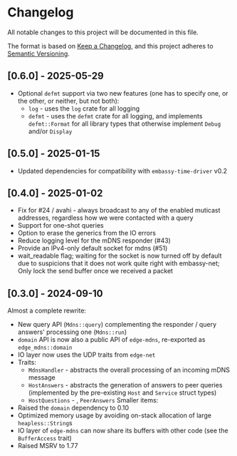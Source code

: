 # Changelog

All notable changes to this project will be documented in this file.

The format is based on [Keep a Changelog](https://keepachangelog.com/en/1.0.0/),
and this project adheres to [Semantic Versioning](https://semver.org/spec/v2.0.0.html).

## [0.6.0] - 2025-05-29
* Optional `defmt` support via two new features (one has to specify one, or the other, or neither, but not both):
  * `log` - uses the `log` crate for all logging
  * `defmt` - uses the `defmt` crate for all logging, and implements `defmt::Format` for all library types that otherwise implement `Debug` and/or `Display`

## [0.5.0] - 2025-01-15
* Updated dependencies for compatibility with `embassy-time-driver` v0.2

## [0.4.0] - 2025-01-02
* Fix for #24 / avahi - always broadcast to any of the enabled muticast addresses, regardless how we were contacted with a query
* Support for one-shot queries
* Option to erase the generics from the IO errors
* Reduce logging level for the mDNS responder (#43)
* Provide an IPv4-only default socket for mdns (#51)
* wait_readable flag; waiting for the socket is now turned off by default due to suspicions that it does not work quite right with embassy-net; Only lock the send buffer once we received a packet

## [0.3.0] - 2024-09-10
Almost a complete rewrite:
* New query API (`Mdns::query`) complementing the responder / query answers' processing one (`Mdns::run`)
* `domain` API is now also a public API of `edge-mdns`, re-exported as `edge_mdns::domain`
* IO layer now uses the UDP traits from `edge-net`
* Traits:
  * `MdnsHandler` - abstracts the overall processing of an incoming mDNS message
  * `HostAnswers` - abstracts the generation of answers to peer queries (implemented by the pre-existing `Host` and `Service` struct types)
  * `HostQuestions` - , `PeerAnswers`
Smaller items:
* Raised the `domain` dependency to 0.10
* Optimized memory usage by avoiding on-stack allocation of large `heapless::String`s
* IO layer of `edge-mdns` can now share its buffers with other code (see the `BufferAccess` trait)
* Raised MSRV to 1.77
